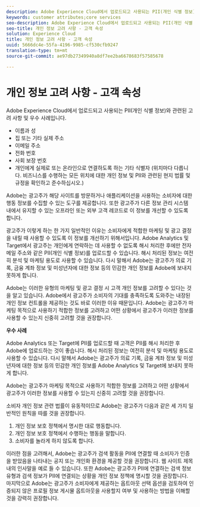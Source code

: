 ```yaml
---
description: Adobe Experience Cloud에서 업로드되고 사용되는 PII(개인 식별 정보)와 관련된 고려 사항 및 우수 사례입니다.
keywords: customer attributes;core services
seo-description: Adobe Experience Cloud에서 업로드되고 사용되는 PII(개인 식별 정보)와 관련된 고려 사항 및 우수 사례입니다.
seo-title: 개인 정보 고려 사항 - 고객 속성
solution: Experience Cloud
title: 개인 정보 고려 사항 - 고객 속성
uuid: 5666dc4e-55fa-4196-9985-cf530cfb9247
translation-type: tm+mt
source-git-commit: ae97db27349940a8df7ee2ba6678683f57585678

---
```



# 개인 정보 고려 사항 - 고객 속성

Adobe Experience Cloud에서 업로드되고 사용되는 PII(개인 식별 정보)와 관련된 고려 사항 및 우수 사례입니다.


<!-- <p>https://wiki.corp.adobe.com/display/omtrplatform/Visitor+Enrichment+and+privacy#VisitorEnrichmentandprivacy-INFORMATIONASSOCIATIONOPTIONS </p> -->


* 이름과 성
* 집 또는 기타 실제 주소
* 이메일 주소
* 전화 번호
* 사회 보장 번호
* 개인에게 실제로 또는 온라인으로 연결하도록 하는 기타 식별자 (위치마다 다릅니다. 비즈니스를 수행하는 모든 위치에 대한 개인 정보 및 PII와 관련된 현지 법률 및 규정을 확인하고 준수하십시오.)


Adobe는 광고주가 해당 사이트를 방문하거나 애플리케이션을 사용하는 소비자에 대한 행동 정보를 수집할 수 있는 도구를 제공합니다. 또한 광고주가 다른 정보 관리 시스템 내에서 유지할 수 있는 오프라인 또는 외부 고객 레코드로 이 정보를 개선할 수 있도록 합니다.

광고주가 이렇게 하는 한 가지 일반적인 이유는 소비자에게 적합한 마케팅 및 광고 결정을 내릴 때 사용할 수 있도록 이 정보를 개선하기 위해서입니다. Adobe Analytics 및 Target에서 광고주는 개인에게 연락하는 데 사용할 수 없도록 해시 처리한 후에만 전자 메일 주소와 같은 PII(개인 식별 정보)를 업로드할 수 있습니다. 해시 처리된 정보는 여전히 분석 및 마케팅 용도로 사용할 수 있습니다. 다시 말해서 Adobe는 광고주가 의료 기록, 금융 계좌 정보 및 미성년자에 대한 정보 등의 민감한 개인 정보를 Adobe에 보내지 못하게 합니다.

Adobe는 이러한 유형의 마케팅 및 광고 결정 시 고객 개인 정보를 고려할 수 있다는 것을 알고 있습니다. Adobe에서 광고주가 소비자의 기대를 충족하도록 도와주는 내장된 개인 정보 컨트롤을 제공하는 것도 바로 이러한 이유 때문입니다. Adobe는 광고주가 마케팅 목적으로 사용하기 적합한 정보를 고려하고 어떤 상황에서 광고주가 이러한 정보를 사용할 수 있는지 신중히 고려할 것을 권장합니다.

**우수 사례**

Adobe Analytics 또는 Target에 PII를 업로드할 때 고객은 PII를 해시 처리한 후 Adobe에 업로드하는 것이 좋습니다. 해시 처리된 정보는 여전히 분석 및 마케팅 용도로 사용할 수 있습니다. 다시 말해서 Adobe는 광고주가 의료 기록, 금융 계좌 정보 및 미성년자에 대한 정보 등의 민감한 개인 정보를 Adobe Analytics 및 Target에 보내지 못하게 합니다.

Adobe는 광고주가 마케팅 목적으로 사용하기 적합한 정보를 고려하고 어떤 상황에서 광고주가 이러한 정보를 사용할 수 있는지 신중히 고려할 것을 권장합니다.

소비자 개인 정보 관련 법률이 유동적이므로 Adobe는 광고주가 다음과 같은 세 가지 일반적인 원칙을 따를 것을 권장합니다.

1. 개인 정보 보호 정책에서 명시한 대로 행동합니다.
1. 개인 정보 보호 정책에서 수행하는 행동을 말합니다.
1. 소비자를 놀라게 하지 않도록 합니다.

이러한 점을 고려해서, Adobe는 광고주가 검색 활동을 PII에 연결할 때 소비자가 인증을 받았음을 나타내는 공지 또는 개인화 환경을 제공할 것을 권장합니다. 웹 사이트 제목 내의 인사말을 예로 들 수 있습니다. 또한 Adobe는 광고주가 PII에 연결하는 검색 정보 유형과 검색 정보가 PII에 연결되는 상황을 개인 정보 정책에 명시할 것을 권장합니다. 마지막으로 Adobe는 광고주가 소비자에게 제공하는 옵트아웃 선택 옵션을 검토하여 인증되지 않은 프로필 정보 게시물 옵트아웃을 사용할지 여부 및 사용하는 방법을 이해할 것을 강력히 권장합니다.

<!-- <p> <b>Vinay Geol</b> should help craft privacy regarding how all MAC uses privacy/cookies. Privacy implications around each part of the workflow. Moving from CRM to MAC. Can it include PII? What is PII? What isn't PII? </p> 
<p>CRM data is Known Data or Info. Going to combine with activity that occurs when visitor was not authenticated. PII wiki: </p> 
<p>https://wiki.corp.adobe.com/display/omtrplatform/Visitor+Enrichment+and+privacy#VisitorEnrichmentandprivacy-INFORMATIONASSOCIATIONOPTIONS </p> 
<p>Refactoring of implementation docs as it relates to privacy and cookies. </p> 
<p>Add content to t-publish-audience-segment, as follows: </p> 
<p> Audiences are not filtered based on the authentication state of a visitor. If a visitor can browse your site in un-authenticated and authenticated states, actions that occur when a visitor is un-authenticated can still cause a visitor to be included in an audience. Please review <link> to understand the full privacy implications of audience sharing. </p> 
<p>That "link" goes to a topic dedicated to PII, with this text: </p> 
<p> - Adobe Analytics allows its advertisers to upload personally identifiable information (PII) such as email addresses. When uploading PII to Adobe Analytics, Adobe recommends that the customer should hash PII prior to uploading it to Adobe. Hashed information can still be used for analysis and for marketing purposes. As a reminder, Adobe prohibits advertisers from sending sensitive personal information to Adobe Analytics, such as medical records, financial account information, and information about minors. </p> 
<p> - Adobe recommends its advertisers carefully consider which information is appropriate to use for marketing purposes and in which circumstances the advertiser has permission to use such information. </p> 
<p> - As consumer privacy law remains in flux, Adobe recommends that advertisers respect three common tenets: 1) Do what you say (in your privacy policy); 2) Say what you do (in your privacy policy); and 3) Don't surprise your consumers. </p> 
<p> - With these expectations in mind, Adobe recommends that when an advertiser associates browsing activities to PII, the advertiser provide notices/personalization indicating that the consumer is authenticated. An example of this is including a 'Hello, Jane' greeting within the header of the website. Adobe also recommends that advertisers describe in its privacy policy what type of browsing information it associates with PII and under what circumstances browsing information is associated with PII. Lastly, Adobe strongly recommends advertisers review the opt out choices they provide their consumers to understand whether and how they can use unauthenticated profile information post opt out. </p> 
<p>Possibly revamp the cookies to include privacy, with best practices: https://docs.adobe.com/content/help/en/core-services/interface/ec-cookies/cookies-privacy.html </p> -->
